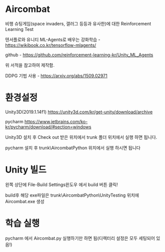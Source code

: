 # Aircombat
비행 슈팅게임(space invaders, 갤러그 등등과 유사한)에 대한 Reinforcement Learning Test

텐서플로와 유니티 ML-Agents로 배우는 강화학습 - https://wikibook.co.kr/tensorflow-mlagents/ 

github - https://github.com/reinforcement-learning-kr/Unity_ML_Agents

위 서적을 참고하여 제작함.

DDPG 기법 사용 - https://arxiv.org/abs/1509.02971

# 환경설정
Unity3D(2019.1.14f1)  https://unity3d.com/kr/get-unity/download/archive

pycharm https://www.jetbrains.com/ko-kr/pycharm/download/#section=windows
      
Unity3D 설치 후 Check out 받은 위치에서 trunk 폴더 위치에서 실행 하면 됩니다.

pycharm 설치 후 trunk\AircombatPython 위치에서 실행 하시면 됩니다


# Unity 빌드 
왼쪽 상단에 File-Build Settings윈도우 에서 build 버튼 클릭!

build후 해당 exe파일은 trunk\AircombatPython\UnityTesting 위치에 Aircombat.exe 생성

# 학습 실행

pycharm 에서 Aircombat.py 실행하기만 하면 됨(디렉터리 설정은 모두 세팅되어 있음!)
